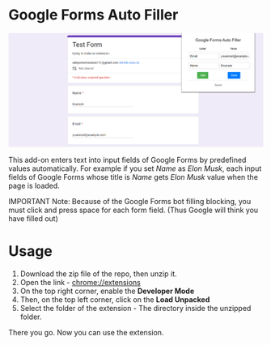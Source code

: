 # Google Forms Auto Filler

![Google Forms Auto Filler Screenshot](images/Screenshot.png)

This add-on enters text into input fields of Google Forms by predefined values automatically. For example if you set *Name* as *Elon Musk*, each input fields of Google Forms whose title is *Name* gets *Elon Musk* value when the page is loaded.

IMPORTANT Note: Because of the Google Forms bot filling blocking, you must click and press space for each form field. (Thus Google will think you have filled out)

# Usage
1. Download the zip file of the repo, then unzip it.
2. Open the link - [chrome://extensions](chrome://extensions)
3. On the top right corner, enable the **Developer Mode**
4. Then, on the top left corner, click on the **Load Unpacked**
5. Select the folder of the extension - The directory inside the unzipped folder.

There you go. Now you can use the extension.
